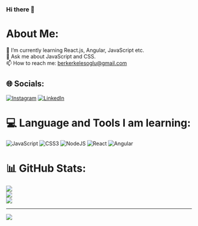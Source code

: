 ### Hi there 👋

<!--
**berkerkls/berkerkls** is a ✨ _special_ ✨ repository because its `README.md` (this file) appears on your GitHub profile.

Here are some ideas to get you started:
-->

# About Me:
🌱 I’m currently learning React.js, Angular, JavaScript etc.<br> 💬 Ask me about JavaScript and CSS.<br> 📫 How to reach me: berkerkelesoglu@gmail.com


## 🌐 Socials:
[![Instagram](https://img.shields.io/badge/Instagram-%23E4405F.svg?logo=Instagram&logoColor=white)](https://instagram.com/berker.kls) [![LinkedIn](https://img.shields.io/badge/LinkedIn-%230077B5.svg?logo=linkedin&logoColor=white)](https://linkedin.com/in/berkerkelesoglu) 

# 💻 Language and Tools I am learning:
![JavaScript](https://img.shields.io/badge/javascript-%23323330.svg?style=for-the-badge&logo=javascript&logoColor=%23F7DF1E) ![CSS3](https://img.shields.io/badge/css3-%231572B6.svg?style=for-the-badge&logo=css3&logoColor=white) ![NodeJS](https://img.shields.io/badge/node.js-6DA55F?style=for-the-badge&logo=node.js&logoColor=white) ![React](https://img.shields.io/badge/react-%2320232a.svg?style=for-the-badge&logo=react&logoColor=%2361DAFB) ![Angular](https://img.shields.io/badge/angular-%23DD0031.svg?style=for-the-badge&logo=angular&logoColor=white)
# 📊 GitHub Stats:
![](https://github-readme-stats.vercel.app/api?username=berkerkls&theme=tokyonight&hide_border=false&include_all_commits=false&count_private=false)<br/>
![](https://github-readme-streak-stats.herokuapp.com/?user=berkerkls&theme=tokyonight&hide_border=false)<br/>
![](https://github-readme-stats.vercel.app/api/top-langs/?username=berkerkls&theme=tokyonight&hide_border=false&include_all_commits=false&count_private=false&layout=compact)

---
[![](https://visitcount.itsvg.in/api?id=berkerkls&icon=0&color=0)](https://visitcount.itsvg.in)
